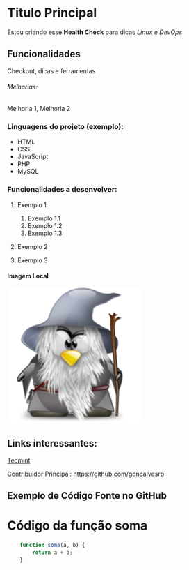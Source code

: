 # Titulo Principal 

Estou criando esse **Health Check** para dicas *Linux e DevOps*

## Funcionalidades

Checkout, dicas e ferramentas

###### Melhorias: 

Melhoria 1, Melhoria 2

### Linguagens do projeto (exemplo):

* HTML
* CSS
* JavaScript
* PHP
* MySQL

### Funcionalidades a desenvolver:

1. Exemplo 1
    1. Exemplo 1.1
    2. Exemplo 1.2
    3. Exemplo 1.3
2. Exemplo 2

3. Exemplo 3

#### Imagem Local

![Tux Gandalf](img/tux-gandalf.png)

## Links interessantes:

[Tecmint](https://www.tecmint.com/)

Contribuidor Principal: https://github.com/goncalvesrp 

## Exemplo de Código Fonte no GitHub

# Código da função soma

```javascript
    function soma(a, b) {
        return a + b;
    }
```